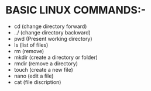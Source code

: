 # BASIC LINUX COMMANDS:-
- cd (change directory forward)
- ../ (change directory backward)
- pwd (Present working directory)
- ls (list of files)
- rm (remove)
- mkdir (create a directory or folder)
- rmdir (remove a directory)
- touch (create a new file)
- nano (edit a file)
- cat (file discription)
